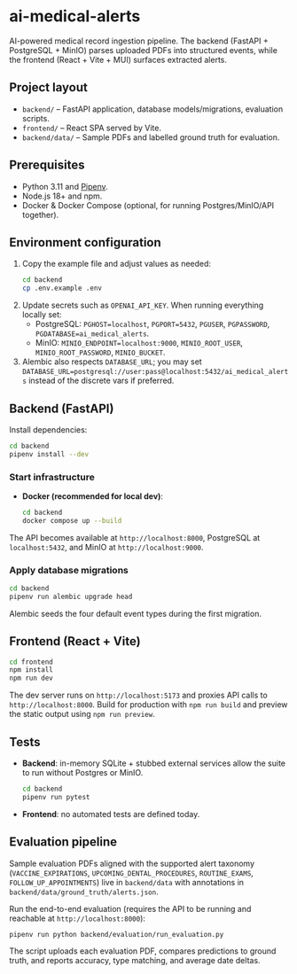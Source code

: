 # ai-medical-alerts

AI-powered medical record ingestion pipeline. The backend (FastAPI + PostgreSQL + MinIO) parses uploaded PDFs into structured events, while the frontend (React + Vite + MUI) surfaces extracted alerts.

## Project layout
- `backend/` – FastAPI application, database models/migrations, evaluation scripts.
- `frontend/` – React SPA served by Vite.
- `backend/data/` – Sample PDFs and labelled ground truth for evaluation.

## Prerequisites
- Python 3.11 and [Pipenv](https://pipenv.pypa.io/en/latest/).
- Node.js 18+ and npm.
- Docker & Docker Compose (optional, for running Postgres/MinIO/API together).


## Environment configuration
1. Copy the example file and adjust values as needed:
   ```bash
   cd backend
   cp .env.example .env
   ```
2. Update secrets such as `OPENAI_API_KEY`. When running everything locally set:
   - PostgreSQL: `PGHOST=localhost`, `PGPORT=5432`, `PGUSER`, `PGPASSWORD`, `PGDATABASE=ai_medical_alerts`.
   - MinIO: `MINIO_ENDPOINT=localhost:9000`, `MINIO_ROOT_USER`, `MINIO_ROOT_PASSWORD`, `MINIO_BUCKET`.
3. Alembic also respects `DATABASE_URL`; you may set `DATABASE_URL=postgresql://user:pass@localhost:5432/ai_medical_alerts` instead of the discrete vars if preferred.

## Backend (FastAPI)
Install dependencies:
```bash
cd backend
pipenv install --dev
```

### Start infrastructure
- **Docker (recommended for local dev)**:
  ```bash
  cd backend
  docker compose up --build
  ```
The API becomes available at `http://localhost:8000`, PostgreSQL at `localhost:5432`, and MinIO at `http://localhost:9000`.

### Apply database migrations
```bash
cd backend
pipenv run alembic upgrade head
```
Alembic seeds the four default event types during the first migration.


## Frontend (React + Vite)
```bash
cd frontend
npm install
npm run dev
```
The dev server runs on `http://localhost:5173` and proxies API calls to `http://localhost:8000`. Build for production with `npm run build` and preview the static output using `npm run preview`.

## Tests
- **Backend**: in-memory SQLite + stubbed external services allow the suite to run without Postgres or MinIO.
  ```bash
  cd backend
  pipenv run pytest 
  ```
- **Frontend**: no automated tests are defined today.



## Evaluation pipeline
Sample evaluation PDFs aligned with the supported alert taxonomy (`VACCINE_EXPIRATIONS`, `UPCOMING_DENTAL_PROCEDURES`, `ROUTINE_EXAMS`, `FOLLOW_UP_APPOINTMENTS`) live in `backend/data` with annotations in `backend/data/ground_truth/alerts.json`.

Run the end-to-end evaluation (requires the API to be running and reachable at `http://localhost:8000`):
```bash
pipenv run python backend/evaluation/run_evaluation.py
```
The script uploads each evaluation PDF, compares predictions to ground truth, and reports accuracy, type matching, and average date deltas.
